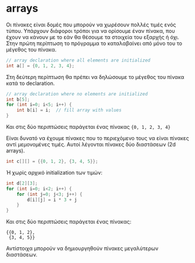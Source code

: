 # arrays
Οι πίνακες είναι δομές που μπορούν να χωρέσουν πολλές τιμές ενός τύπου.
Υπάρχουν διάφοροι τρόποι για να ορίσουμε έναν πίνακα, που έχουν να κάνουν
με το εάν θα θέσουμε τα στοιχεία του εξαρχής ή όχι. Στην πρώτη περίπτωση το
πρόγραμμα το καταλαβαίνει από μόνο του το μέγεθος του πίνακα.
```c
// array declaration where all elements are initialized
int a[] = {0, 1, 2, 3, 4};
```
Στη δεύτερη περίπτωση θα πρέπει να δηλώσουμε το μέγεθος του πίνακα κατά το 
declaration.
```c
// array declaration where no elements are initialized
int b[5];
for (int i=0; i<5; i++) {
    int b[i] = i;  // fill array with values
}
```
Και στις δύο περιπτώσεις παράγεται ένας πίνακας `{0, 1, 2, 3, 4}`

Είναι δυνατό να έχουμε πίνακες που το περιεχόμενο τους να είναι πίνακες αντί
μεμονομένες τιμές. Αυτοί λέγονται πίνακες δύο διαστάσεων (2d arrays).
```c
int c[][] = {{0, 1, 2}, {3, 4, 5}};
```
Ή χωρίς αρχικό initialization των τιμών:
```c
int d[2][3];
for (int i=0; i<2; i++) {
    for (int j=0; j<3; j++) {
        d[i][j] = i * 3 + j
    }
}
```
Και στις δύο περιπτώσεις παράγεται ένας πίνακας:
```
{{0, 1, 2},
 {3, 4, 5}}
```
Αντίστοιχα μπορούν να δημιουργηθούν πίνακες μεγαλύτερων διαστάσεων.